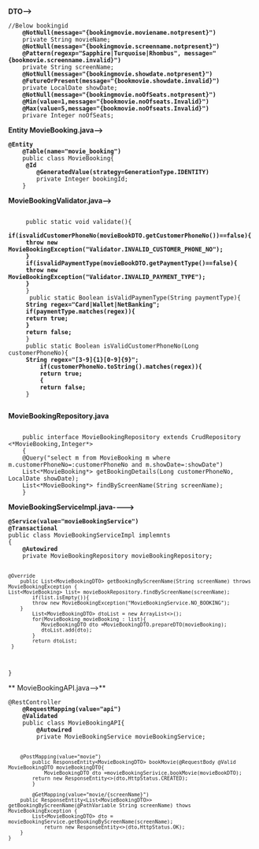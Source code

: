 **DTO-->**
<p><code>//Below bookingid
	<b>@NotNull(message="{bookingmovie.moviename.notpresent}")</b>
	private String movieName;
	<b>@NotNull(message="{bookingmovie.screenname.notpresent}")
	@Pattern(regexp="Sapphire|Turquoise|Rhombus", message="{bookmovie.screenname.invalid}")</b>
	private String screenName;
	<b>@NotNull(message="{bookingmovie.showdate.notpresent}")
	@FutureOrPresent(message="{bookmovie.showdate.invalid}")</b>
	private LocalDate showDate;
	<b>@NotNull(message="{bookingmovie.noOfSeats.notpresent}")
	@Min(value=1,message="{bookmovie.noOfseats.Invalid}")
	@Max(value=5,message="{bookmovie.noOfseats.Invalid}")</b>
	privare Integer noOfSeats;
</code></p>

**Entity MovieBooking.java-->**
<p><code><b>@Entity
	@Table(name="movie_booking")</b>
	public class MovieBooking{
	<b>	@Id
		@GeneratedValue(strategy=GenerationType.IDENTITY)
	</b>    private Integer bookingId;
	}
</code></p>

**MovieBookingValidator.java-->**
 <p><code>
	 public static void validate(){
	 <b> if(isvalidCustomerPhoneNo(movieBookDTO.getCustomerPhoneNo())==false){
	 throw new MovieBookingException("Validator.INVALID_CUSTOMER_PHONE_NO");
	 }
	 if(isvalidPaymentType(movieBookDTO.getPaymentType()==false){
	 throw new MovieBookingException("Validator.INVALID_PAYMENT_TYPE");
	 }</b>
	 }
	  public static Boolean isValidPaymenType(String paymentType){
	 <b>String regex="Card|Wallet|NetBanking";
	 if(paymentType.matches(regex)){
	 return true;
	 }
	 return false;</b>
	 }
	 public static Boolean isValidCustomerPhoneNo(Long customerPhoneNo){
	 <b>String regex="[3-9]{1}[0-9]{9}";
		 if(customerPhoneNo.toString().matches(regex)){
		 return true;
		 {
		 return false;</b>
	 }
 </code></p>
 
**MovieBookingRepository.java**
<p><code>
	public interface MovieBookingRepository extends CrudRepository <*MovieBooking,Integer*>
	{
	@Query("select m from MovieBooking m where m.customerPhoneNo=:customerPhoneNo and m.showDate=:showDate")
	List<*MovieBooking*> getBookingDetails(Long customerPhoneNo, LocalDate showDate);
	List<*MovieBooking*> findByScreenName(String screenName);
	}
</code></p>
 
 **MovieBookingServiceImpl.java---->**

<p><code><b>@Service(value="movieBookingService")
@Transactional</b>
public class MovieBookingServiceImpl implemnts 
{
	<b>@Autowired</b>
	private MovieBookingRepository movieBookingRepository;
	
	@Override 
        public List<MovieBookingDTO> getBookingByScreenName(String screenName) throws MovieBookingException {
	List<MovieBooking> list= movieBookRepository.findByScreenName(screenName);
      		if(list.isEmpty()){
			throw new MovieBookingException("MovieBookingService.NO_BOOKING");
   		}
     		List<MovieBookingDTO> dtoList = new ArrayList<>();
       		for(MovieBooking movieBooking : list){
	           MovieBookingDTO dto =MovieBookingDTO.prepareDTO(movieBooking);
	           dtoList.add(dto);
	        }
	        return dtoList;
	 }
 
 
 }
 </code></p>

** MovieBookingAPI.java-->**
<p><code>@RestController
	<b>@RequestMapping(value="api")
	@Validated</b>
	public class MovieBookingAPI{
		<b>@Autowired</b>
		private MovieBookingService movieBookingService;

  		@PostMapping(value="movie")
    		public ResponseEntity<MovieBookingDTO> bookMovie(@RequestBody @Valid MovieBookingDTO movieBookingDTO{
      			MovieBookingDTO dto =movieBookingSerivice.bookMovie(movieBookDTO);
	 		return new ResponseEntity<>(dto,HttpStatus.CREATED);
    		}

      		@GetMapping(value="movie/{screenName}")
		public ResponseEntity<List<MovieBookingDTO>> getBookingByScreenName(@PathVariable String screenName) thows MovieBookingException {
  			List<MovieBookingDTO> dto = movieBookingService.getBookingByScreenName(screenName);
     			return new ResponseEntity<>(dto,HttpStatus.OK);
		}
  	}
</code></p>
